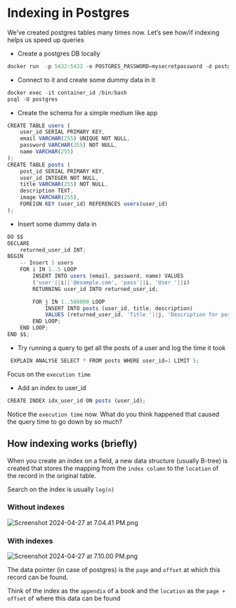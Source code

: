 # Indexing in Postgres

We’ve created postgres tables many times now. Let’s see how/if indexing helps us speed up queries

- Create a postgres DB locally 

```jsx
docker run  -p 5432:5432 -e POSTGRES_PASSWORD=mysecretpassword -d postgres
```

- Connect to it and create some dummy data in it

```jsx
docker exec -it container_id /bin/bash
psql -U postgres
```

- Create the schema for a simple medium like app

```jsx
CREATE TABLE users (
    user_id SERIAL PRIMARY KEY,
    email VARCHAR(255) UNIQUE NOT NULL,
    password VARCHAR(255) NOT NULL,
    name VARCHAR(255)
);
CREATE TABLE posts (
    post_id SERIAL PRIMARY KEY,
    user_id INTEGER NOT NULL,
    title VARCHAR(255) NOT NULL,
    description TEXT,
    image VARCHAR(255),
    FOREIGN KEY (user_id) REFERENCES users(user_id)
);
```

- Insert some dummy data in

```jsx
DO $$
DECLARE
    returned_user_id INT;
BEGIN
    -- Insert 5 users
    FOR i IN 1..5 LOOP
        INSERT INTO users (email, password, name) VALUES
        ('user'||i||'@example.com', 'pass'||i, 'User '||i)
        RETURNING user_id INTO returned_user_id;

        FOR j IN 1..500000 LOOP
            INSERT INTO posts (user_id, title, description)
            VALUES (returned_user_id, 'Title '||j, 'Description for post '||j);
        END LOOP;
    END LOOP;
END $$;
```

- Try running a query to get all the posts of a user and log the time it took

```jsx
 EXPLAIN ANALYSE SELECT * FROM posts WHERE user_id=1 LIMIT 5;
```

Focus on the `execution time`

- Add an index to user_id

```jsx
CREATE INDEX idx_user_id ON posts (user_id);
```

Notice the `execution time` now. 
What do you think happened that caused the query time to go down by so much?

## How indexing works (briefly)

When you create an index on a field, a new data structure (usually B-tree) is created that stores the mapping from the `index column` to the `location` of the record in the original table. 

Search on the index is usually `log(n)` 

### Without indexes

![Screenshot 2024-04-27 at 7.04.41 PM.png](https://prod-files-secure.s3.us-west-2.amazonaws.com/085e8ad8-528e-47d7-8922-a23dc4016453/059144a3-cb58-4658-8b51-019f2411950b/Screenshot_2024-04-27_at_7.04.41_PM.png)

### With indexes

![Screenshot 2024-04-27 at 7.10.00 PM.png](https://prod-files-secure.s3.us-west-2.amazonaws.com/085e8ad8-528e-47d7-8922-a23dc4016453/3df35f4c-ed1e-4ed2-a704-99c43a3a999a/Screenshot_2024-04-27_at_7.10.00_PM.png)

The data pointer (in case of postgres) is the `page` and `offset` at which this record can be found. 

Think of the index as the `appendix` of a book and the `location` as the `page + offset` of where this data can be found

